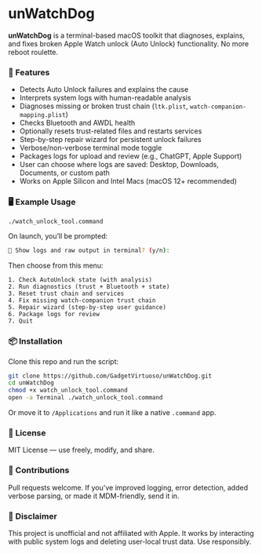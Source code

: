 # unWatchDog

**unWatchDog** is a terminal-based macOS toolkit that diagnoses, explains, and fixes broken Apple Watch unlock (Auto Unlock) functionality. No more reboot roulette.

### 🔧 Features

- Detects Auto Unlock failures and explains the cause  
- Interprets system logs with human-readable analysis  
- Diagnoses missing or broken trust chain (`ltk.plist`, `watch-companion-mapping.plist`)  
- Checks Bluetooth and AWDL health  
- Optionally resets trust-related files and restarts services  
- Step-by-step repair wizard for persistent unlock failures  
- Verbose/non-verbose terminal mode toggle  
- Packages logs for upload and review (e.g., ChatGPT, Apple Support)  
- User can choose where logs are saved: Desktop, Downloads, Documents, or custom path  
- Works on Apple Silicon and Intel Macs (macOS 12+ recommended)

### 🖥️ Example Usage

```bash
./watch_unlock_tool.command
```

On launch, you’ll be prompted:

```bash
📝 Show logs and raw output in terminal? (y/n):
```

Then choose from this menu:

```
1. Check AutoUnlock state (with analysis)  
2. Run diagnostics (trust + Bluetooth + state)  
3. Reset trust chain and services  
4. Fix missing watch-companion trust chain  
5. Repair wizard (step-by-step user guidance)  
6. Package logs for review  
7. Quit  
```

### 📦 Installation

Clone this repo and run the script:

```bash
git clone https://github.com/GadgetVirtuoso/unWatchDog.git
cd unWatchDog
chmod +x watch_unlock_tool.command
open -a Terminal ./watch_unlock_tool.command
```

Or move it to `/Applications` and run it like a native `.command` app.

### 📄 License

MIT License — use freely, modify, and share.

### 🤝 Contributions

Pull requests welcome. If you've improved logging, error detection, added verbose parsing, or made it MDM-friendly, send it in.

### 🚫 Disclaimer

This project is unofficial and not affiliated with Apple. It works by interacting with public system logs and deleting user-local trust data. Use responsibly.
